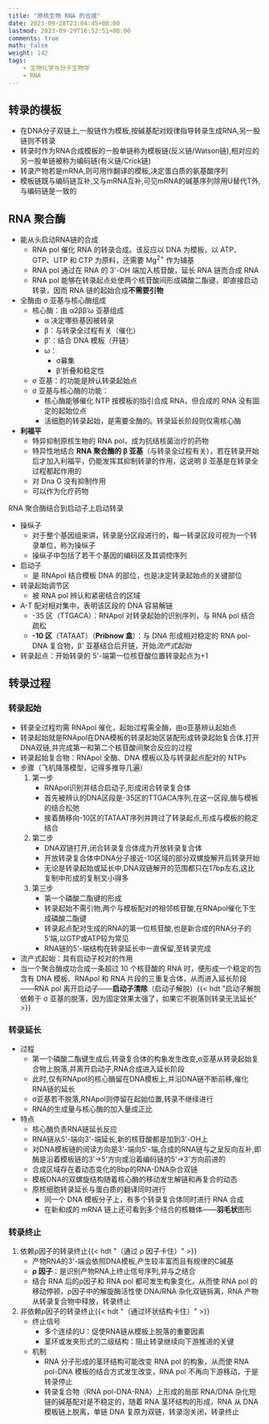 ```yaml
---
title: "原核生物 RNA 的合成"
date: 2023-09-28T23:04:45+08:00
lastmod: 2023-09-29T16:52:51+08:00
comments: true
math: false
weight: 142
tags:
    - 生物化学与分子生物学
    - RNA
---
```


## 转录的模板

- 在DNA分子双链上,一股链作为模板,按碱基配对规律指导转录生成RNA,另一股链则不转录
- 转录时作为RNA合成模板的一股单链称为模板链(反义链/Watson链),相对应的另一股单链被称为编码链(有义链/Crick链)
- 转录产物若是mRNA,则可用作翻译的模板,决定蛋白质的氨基酸序列
- 模板链既与编码链互补,又与mRNA互补,可见mRNA的碱基序列除用U替代T外,与编码链是一致的

## RNA 聚合酶

- 能从头启动RNA链的合成
    - RNA pol 催化 RNA 的转录合成。该反应以 DNA 为模板，以 ATP、GTP、UTP 和 CTP 为原料，还需要 Mg<sup>2+</sup> 作为辅基
    - RNA pol 通过在 RNA 的 3'-OH 端加入核苷酸，延长 RNA 链而合成 RNA
    - RNA pol 能够在转录起点处使两个核苷酸间形成磷酸二酯键，即直接启动转录，因而 RNA 链的起始合成**不需要引物**
- 全酶由 σ 亚基与核心酶组成
    - 核心酶：由 α2ββ’ω 亚基组成
        - α 决定哪些基因被转录
        - β：与转录全过程有关（催化）
        - β'：结合 DNA 模板（开链）
        - ω：
            - σ募集
            - β’折叠和稳定性
    - σ 亚基：的功能是辨认转录起始点
    - σ 亚基与核心酶的功能：
        - 核心酶能够催化 NTP 按模板的指引合成 RNA，但合成的 RNA 没有固定的起始位点
        - 活细胞的转录起始，是需要全酶的。转录延长阶段则仅需核心酶
- **利福平**
    - 特异抑制原核生物的 RNA pol，成为抗结核菌治疗的药物
    - 特异性地结合 **RNA 聚合酶的 β 亚基**（与转录全过程有关），若在转录开始后才加入利福平，仍能发挥其抑制转录的作用，这说明 β 亚基是在转录全过程都起作用的
    - 对 Dna G 没有抑制作用
    - 可以作为化疗药物

RNA 聚合酶结合到启动子上启动转录

- 操纵子
    - 对于整个基因组来讲，转录是分区段进行的，每一转录区段可视为一个转录单位，称为操纵子
    - 操纵子中包括了若干个基因的编码区及其调控序列
- 启动子
    - 是 RNApol 结合模板 DNA 的部位，也是决定转录起始点的关键部位
- 转录起始调节区
    - 被 RNA pol 辨认和紧密结合的区域
- A-T 配对相对集中，表明该区段的 DNA 容易解链
    - -35 区（TTGACA）：RNApol 对转录起始的识别序列，与 RNA pol 结合疏松
    - **-10 区**（TATAAT）（**Pribnow 盒**）：与 DNA 形成相对稳定的 RNA pol-DNA 复合物，β' 亚基结合后开链，开始*流产式起始*
- 转录起点：开始转录的 5'-端第一位核苷酸位置转录起点为+1

## 转录过程

### 转录起始

- 转录全过程均需 RNApol 催化，起始过程需全酶，由σ亚基辨认起始点
- 转录起始就是RNApol在DNA模板的转录起始区装配形成转录起始复合体,打开DNA双链,并完成第一和第二个核苷酸间聚合反应的过程
- 转录起始复合物：RNApol 全酶、DNA 模板以及与转录起点配对的 NTPs
- 步骤（飞机降落模型，记得多推导几遍）
    1. 第一步
        - RNApol识别并结合启动子,形成闭合转录复合体
        - 首先被辨认的DNA区段是-35区的TTGACA序列,在这一区段,酶与模板的结合松弛
        - 接着酶移向-10区的TATAAT序列并跨过了转录起点,形成与模板的稳定结合
    2. 第二步
        - DNA双链打开,闭合转录复合体成为开放转录复合体
        - 开放转录复合体中DNA分子接近-10区域的部分双螺旋解开后转录开始
        - 无论是转录起始或延长中,DNA双链解开的范围都只在17bp左右,这比复制中形成的复制叉小得多
    3. 第三步
        - 第一个磷酸二酯键的形成
        - 转录起始不需引物,两个与模板配对的相邻核苷酸,在RNApol催化下生成磷酸二酯键
        - 转录起点配对生成的RNA的第一位核苷酸,也是新合成的RNA分子的5‘端,以GTP或ATP较为常见
        - RNA链的5'-端结构在转录延长中一直保留,至转录完成
- 流产式起始：具有启动子校对的作用
- 当一个聚合酶成功合成一条超过 10 个核苷酸的 RNA 时，便形成一个稳定的包含有 DNA 模板、RNApol 和 RNA 片段的三重复合体，从而进入延长阶段 ——RNA pol 离开启动子——**启动子清除**（启动子解脱）{{< hdt "启动子解脱依赖于 σ 亚基的脱落，因为固定效果太强了，如果它不脱落则转录无法延长" >}}

### 转录延长

- 过程
    - 第一个磷酸二酯键生成后,转录复合体的构象发生改变,σ亚基从转录起始复合物上脱落,并离开启动子,RNA合成进入延长阶段
    - 此时,仅有RNApol的核心酶留在DNA模板上,并沿DNA链不断前移,催化RNA链的延长
    - σ亚基若不脱落,RNApol则停留在起始位置,转录不继续进行
    - RNA的生成量与核心酶的加入量成正比
- 特点
    - 核心酶负责RNA链延长反应
    - RNA链从5'-端向3'-端延长,新的核苷酸都是加到3'-OH上
    - 对DNA模板链的阅读方向是3'-端向5'-端,合成的RNA链与之呈反向互补,即酶是沿着模板链的3’→5'方向或沿着编码链的5'→3'方向前进的
    - 合成区域存在着动态变化的8bp的RNA-DNA杂合双链
    - 模板DNA的双螺旋结构随着核心酶的移动发生解链和再复合的动态
    - 原核细胞转录延长与蛋白质的翻译同时进行
        - 同一个 DNA 模板分子上，有多个转录复合体同时进行 RNA 合成
        - 在新和成的 mRNA 链上还可看到多个结合的核糖体——**羽毛状**图形

### 转录终止

1. 依赖ρ因子的转录终止{{< hdt "（通过 ρ 因子卡住）" >}}
    - 产物RNA的3'-端会依照DNA模板,产生较丰富而且有规律的C碱基
    - **ρ 因子**：是识别产物RNA上终止信号序列,并与之结合
    - 结合 RNA 后的ρ因子和 RNA pol 都可发生构象变化，从而使 RNA pol 的移动停顿，ρ因子中的解旋酶活性使 DNA/RNA 杂化双链拆离，RNA 产物从转录复合物中释放，转录终止
2. 非依赖ρ因子的转录终止{{< hdt "（通过环状结构卡住）" >}}
    - 终止信号
        - 多个连续的U：促使RNA链从模板上脱落的重要因素
        - 茎环或发夹形式的二级结构：阻止转录继续向下游推进的关键
    - 机制
        - RNA 分子形成的茎环结构可能改变 RNA pol 的构象，从而使 RNA pol-DNA 模板的结合方式发生改变，RNA pol 不再向下游移动，于是转录停止
        - 转录复合物（RNA pol-DNA-RNA）上形成的局部 RNA/DNA 杂化短链的碱基配对是不稳定的，随着 RNA 茎环结构的形成，RNA 从 DNA 模板链上脱离，单链 DNA 复原为双链，转录泡关闭，转录终止

